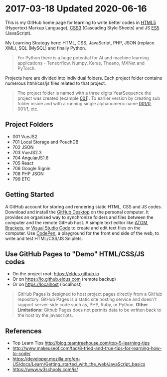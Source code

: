 # 2017-03-18 Updated 2020-06-16

This is my GitHub home page for learning to write better codes in [HTML5](https://en.wikipedia.org/wiki/HTML5) (Hypertext Markup Language), [CSS3](https://en.wikipedia.org/wiki/Cascading_Style_Sheets#CSS_3) (Cascading Style Sheets) and JS [ES5](https://en.wikipedia.org/wiki/ECMAScript#5th_Edition) (JavaScript).

My Learning Strategy here: HTML, CSS, JavaScript, PHP, JSON (replace XML), SQL (MySQL) and finally Python.

> For Python there is a huge potential for AI and machine learning applications - Tensorflow, Numpy, Keras, Theano, MXNet and PyTorch.

Projects here are divided into individual folders. Each project folder contains numerous html/css/js files related to that project.

> The project folder is named with a three digits YearSequence the project was created (example [001](https://github.com/eldus/eldus.github.io/tree/master/001)). To earlier version by creating sub folder inside and with a running single alphanumeric name [001/0](https://github.com/eldus/eldus.github.io/tree/master/001/0), 001/1, etc.

## Project Folders

* 001 VueJS2
* 701 Local Storage and PouchDB
* 702 JSON
* 703 VueJS2.3
* 704 AngularJS1.6
* 705 React
* 706 Google Signin
* 708 PHP JSON
* 799 ETC

## Getting Started

A GitHub account for storing and rendering static HTML, CSS and JS codes. Download and install the [GitHub Desktop](https://desktop.github.com) on the personal computer. It provides an organised way to synchronize folders and files between the computer and the remote GitHub host. A simple text editor like [ATOM](https://atom.io), [Brackets](https://brackets.io), or [Visual Studio Code](https://code.visualstudio.com) to create and edit text files on the computer. Use [CodePen](https://codepen.io/pen/), a playground for the front end side of the web, to write and test HTML/CSS/JS Sniplets.

## Use GitHub Pages to "Demo" HTML/CSS/JS codes

* On the project root: <https://eldus.github.io>
* Or on <https://io.github.eldus.com> (remote backup)
* Or on <https://localhost> (localhost)

> GitHub Pages is designed to host project pages directly from a GitHub repository. GitHub Pages is a static site hosting service and doesn't support server-side code such as, PHP, Ruby, or Python. **Other Limitations:** Github Pages does not permits data to be written back to the host by the javascripts.

## References

* Top Learn Tips <http://blog.teamtreehouse.com/top-5-learning-tips>
* <http://www.makeuseof.com/tag/8-tried-and-true-tips-for-learning-how-to-code/>
* https://developer.mozilla.org/en-US/docs/Learn/Getting_started_with_the_web/JavaScript_basics
* https://www.w3schools.com/js/
